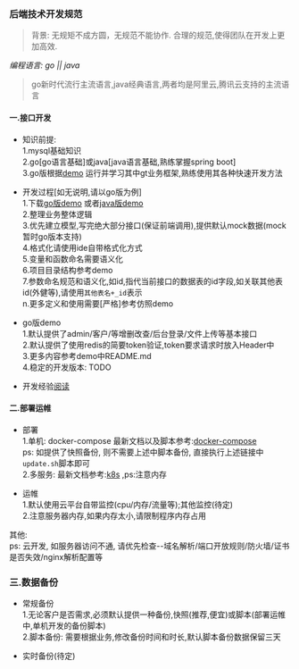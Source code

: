 ### 后端技术开发规范  

> 背景: 无规矩不成方圆，无规范不能协作. 合理的规范,使得团队在开发上更加高效.

*编程语言: go || java*  
> go新时代流行主流语言,java经典语言,两者均是阿里云,腾讯云支持的主流语言

#### 一.接口开发  
- 知识前提:  
1.mysql基础知识  
2.go[go语言基础]或java[java语言基础,熟练掌握spring boot]  
3.go版根据[demo](https://github.com/dreamlu/deercoder-gin) 运行并学习其中gt业务框架,熟练使用其各种快速开发方法  

- 开发过程[如无说明,请以go版为例]  
1.下载[go版demo](https://github.com/dreamlu/deercoder-gin) 或者[java版demo](https://gitlab.com/wobangkj/spring-boot)  
2.整理业务整体逻辑  
3.优先建立模型,写完绝大部分接口(保证前端调用),提供默认mock数据(mock暂时go版本支持)  
4.格式化请使用ide自带格式化方式  
5.变量和函数命名需要语义化  
6.项目目录结构参考demo  
7.参数命名规范和语义化,如id,指代当前接口的数据表的id字段,如关联其他表id(外健等),请使用`其他表名+_id`表示  
n.更多定义和使用需要[严格]参考仿照demo  

- go版demo  
1.默认提供了admin/客户/等增删改查/后台登录/文件上传等基本接口  
2.默认提供了使用redis的简要token验证,token要求请求时放入Header中  
3.更多内容参考demo中README.md  
4.稳定的开发版本: TODO  

- 开发经验[阅读](./开发经验/README.md)  

#### 二.部署运帷  
- 部署  
1.单机: docker-compose  最新文档以及脚本参考:[docker-compose](https://github.com/dreamlu/shell/tree/master/docker/docker-compose)  
ps: 如提供了快照备份, 则不需要上述中脚本备份, 直接执行上述链接中`update.sh`脚本即可  
2.多服务: 最新文档参考:[k8s](https://github.com/dreamlu/shell/tree/master/docker/k8s) ,ps:注意内存  

- 运帷  
1.默认使用云平台自带监控(cpu/内存/流量等);其他监控(待定)  
2.注意服务器内存,如果内存太小,请限制程序内存占用  

其他:  
ps: 云开发, 如服务器访问不通, 请优先检查--域名解析/端口开放规则/防火墙/证书是否失效/nginx解析配置等

### 三.数据备份  
- 常规备份  
1.无论客户是否需求,必须默认提供一种备份,快照(推荐,便宜)或脚本(部署运帷中,单机开发的备份脚本)  
2.脚本备份: 需要根据业务,修改备份时间和时长,默认脚本备份数据保留三天    

- 实时备份(待定)  
